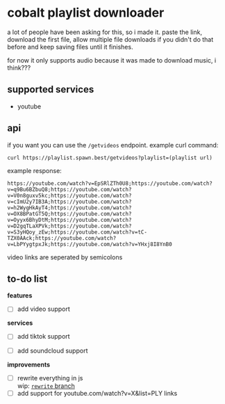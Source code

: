 # cobalt playlist downloader
a lot of people have been asking for this, so i made it. paste the link, download the first file, allow multiple file downloads if you didn't do that before and keep saving files until it finishes.

for now it only supports audio because it was made to download music, i think???

## supported services
- youtube

## api
if you want you can use the `/getvideos` endpoint.
example curl command:
```
curl https://playlist.spawn.best/getvideos?playlist=(playlist url)
```
example response:
```
https://youtube.com/watch?v=EpSRlZTh0U8;https://youtube.com/watch?v=q9Bu6BZbuQ8;https://youtube.com/watch?v=V0n8guxv5kc;https://youtube.com/watch?v=cImU2y7IB3A;https://youtube.com/watch?v=h2WygHkAyT4;https://youtube.com/watch?v=OX8BPatGT5Q;https://youtube.com/watch?v=Oyyx6BhyDtM;https://youtube.com/watch?v=D2gqTLaXPVk;https://youtube.com/watch?v=S3yHQoy_zEw;https://youtube.com/watch?v=tC-TZX0AAck;https://youtube.com/watch?v=LbPYygtpxJk;https://youtube.com/watch?v=YHxj8I8YnB0
```
video links are seperated by semicolons

## to-do list
**features**
- [ ] add video support

**services**
- [ ] add tiktok support
- [ ] add soundcloud support


**improvements**
- [ ] rewrite everything in js <br>
      wip: [`rewrite` branch](https://github.com/ihatespawn/playlist/tree/rewrite)
- [ ] add support for youtube.com/watch?v=X&list=PLY links